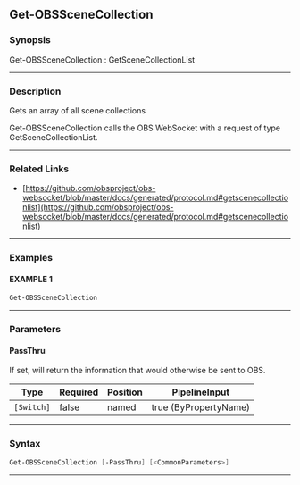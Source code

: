Get-OBSSceneCollection
----------------------
### Synopsis
Get-OBSSceneCollection : GetSceneCollectionList

---
### Description

Gets an array of all scene collections


Get-OBSSceneCollection calls the OBS WebSocket with a request of type GetSceneCollectionList.

---
### Related Links
* [https://github.com/obsproject/obs-websocket/blob/master/docs/generated/protocol.md#getscenecollectionlist](https://github.com/obsproject/obs-websocket/blob/master/docs/generated/protocol.md#getscenecollectionlist)



---
### Examples
#### EXAMPLE 1
```PowerShell
Get-OBSSceneCollection
```

---
### Parameters
#### **PassThru**

If set, will return the information that would otherwise be sent to OBS.






|Type      |Required|Position|PipelineInput        |
|----------|--------|--------|---------------------|
|`[Switch]`|false   |named   |true (ByPropertyName)|



---
### Syntax
```PowerShell
Get-OBSSceneCollection [-PassThru] [<CommonParameters>]
```
---
